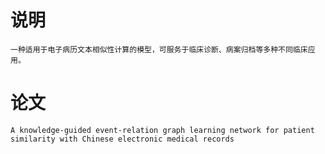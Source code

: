 
# 说明
    一种适用于电子病历文本相似性计算的模型，可服务于临床诊断、病案归档等多种不同临床应用。

# 论文
    A knowledge-guided event-relation graph learning network for patient similarity with Chinese electronic medical records